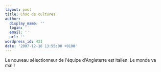 ```yaml
---
layout: post
title: Choc de cultures
author:
  display_name: ''
  login: ''
  email: ''
  url: ''
wordpress_id: 431
date: '2007-12-18 13:55:00 +0100'
---
```

Le nouveau sélectionneur de l'équipe d'Angleterre est italien. Le monde va mal !
